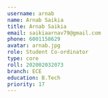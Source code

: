 ```yaml
---
username: arnab
name: Arnab Saikia
title: Arnab Saikia
email: saikiaarnav79@gmail.com
phone: 6001158629
avatar: arnab.jpg
role: Student Co-ordinator
type: core
roll: 202002032073
branch: ECE
education: B.Tech
priority: 17
---
```

